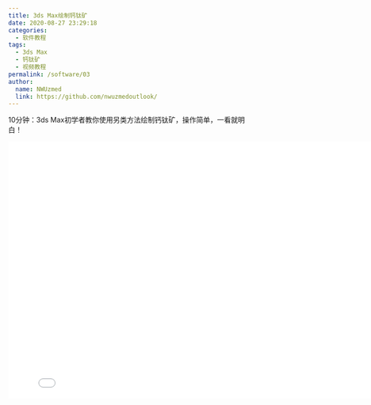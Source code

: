 ```yaml
---
title: 3ds Max绘制钙钛矿
date: 2020-08-27 23:29:18
categories: 
  - 软件教程
tags: 
  - 3ds Max
  - 钙钛矿
  - 视频教程
permalink: /software/03
author: 
  name: NWUzmed
  link: https://github.com/nwuzmedoutlook/
---
```


10分钟：3ds Max初学者教你使用另类方法绘制钙钛矿，操作简单，一看就明白！

<!--more-->

<iframe src="//player.bilibili.com/player.html?aid=841931411&bvid=BV1F54y1v7GF&cid=229586134&page=1" scrolling="no" border="0" frameborder="no" framespacing="0" allowfullscreen="true" height="520" width="810"> </iframe>
